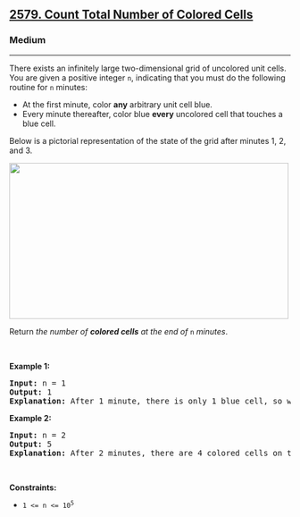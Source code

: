 <h2><a href="https://leetcode.com/problems/count-total-number-of-colored-cells/editorial/?envType=daily-question&envId=2025-03-05">2579. Count Total Number of Colored Cells</a></h2><h3>Medium</h3><hr><p>There exists an infinitely large two-dimensional grid of uncolored unit cells. You are given a positive integer <code>n</code>, indicating that you must do the following routine for <code>n</code> minutes:</p>

<ul>
	<li>At the first minute, color <strong>any</strong> arbitrary unit cell blue.</li>
	<li>Every minute thereafter, color blue <strong>every</strong> uncolored cell that touches a blue cell.</li>
</ul>

<p>Below is a pictorial representation of the state of the grid after minutes 1, 2, and 3.</p>
<img alt="" src="https://assets.leetcode.com/uploads/2023/01/10/example-copy-2.png" style="width: 500px; height: 279px;" />
<p>Return <em>the number of <strong>colored cells</strong> at the end of </em><code>n</code> <em>minutes</em>.</p>

<p>&nbsp;</p>
<p><strong class="example">Example 1:</strong></p>

<pre>
<strong>Input:</strong> n = 1
<strong>Output:</strong> 1
<strong>Explanation:</strong> After 1 minute, there is only 1 blue cell, so we return 1.
</pre>

<p><strong class="example">Example 2:</strong></p>

<pre>
<strong>Input:</strong> n = 2
<strong>Output:</strong> 5
<strong>Explanation:</strong> After 2 minutes, there are 4 colored cells on the boundary and 1 in the center, so we return 5. 
</pre>

<p>&nbsp;</p>
<p><strong>Constraints:</strong></p>

<ul>
	<li><code>1 &lt;= n &lt;= 10<sup>5</sup></code></li>
</ul>
